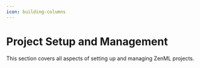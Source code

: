 ```yaml
---
icon: building-columns
---
```


# Project Setup and Management

This section covers all aspects of setting up and managing ZenML projects.